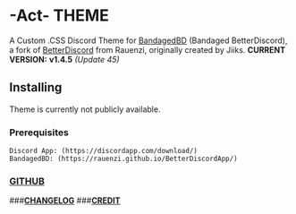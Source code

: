# -Act- THEME

A Custom .CSS Discord Theme for [BandagedBD](https://rauenzi.github.io/BetterDiscordApp/) (Bandaged BetterDiscord), a fork of [BetterDiscord](https://github.com/Jiiks/BetterDiscordApp) from Rauenzi, originally created by Jiiks. __CURRENT VERSION:__ **v1.4.5** *(Update 45)*

## Installing
Theme is currently not publicly available.

### Prerequisites
```
Discord App: (https://discordapp.com/download/)
BandagedBD: (https://rauenzi.github.io/BetterDiscordApp/)
```



### [GITHUB](https://github.com/Actarr/Act/)
###**[CHANGELOG](https://actarr.github.io/Act/text/changelog.txt)** 
###**[CREDIT](https://actarr.github.io/Act/text/credit.txt)**


